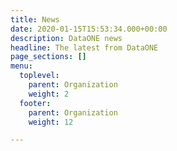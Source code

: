 ```yaml
---
title: News
date: 2020-01-15T15:53:34.000+00:00
description: DataONE news
headline: The latest from DataONE
page_sections: []
menu:
  toplevel:
    parent: Organization
    weight: 2
  footer:
    parent: Organization
    weight: 12

---
```


